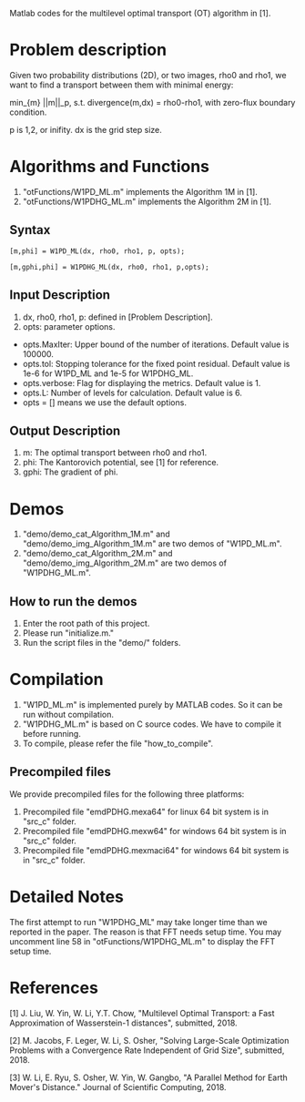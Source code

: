 Matlab codes for the multilevel optimal transport (OT) algorithm in [1].

Problem description
===================
Given two probability distributions (2D), or two images, rho0 and rho1, we want to find a transport between them with minimal energy:

min_{m} ||m||_p,
s.t. divergence(m,dx) = rho0-rho1,
     with zero-flux boundary condition.

p is 1,2, or inifity.
dx is the grid step size.

Algorithms and Functions
========================
1. "otFunctions/W1PD_ML.m" implements the Algorithm 1M in [1]. 
2. "otFunctions/W1PDHG_ML.m" implements the Algorithm 2M in [1].

## Syntax
```
[m,phi] = W1PD_ML(dx, rho0, rho1, p, opts);

[m,gphi,phi] = W1PDHG_ML(dx, rho0, rho1, p,opts);
```

## Input Description
1. dx, rho0, rho1, p: defined in [Problem Description].
2. opts: parameter options. 
  * opts.MaxIter: Upper bound of the number of iterations. Default value is 100000.
  * opts.tol: Stopping tolerance for the fixed point residual. Default value is 1e-6 for W1PD_ML and 1e-5 for W1PDHG_ML.
  * opts.verbose: Flag for displaying the metrics. Default value is 1.
  * opts.L: Number of levels for calculation. Default value is 6.
  * opts = [] means we use the default options.

## Output Description
1. m: The optimal transport between rho0 and rho1.
2. phi: The Kantorovich potential, see [1] for reference.
3. gphi: The gradient of phi.

Demos
=====
1. "demo/demo_cat_Algorithm_1M.m" and "demo/demo_img_Algorithm_1M.m" are two demos of "W1PD_ML.m".
2. "demo/demo_cat_Algorithm_2M.m" and "demo/demo_img_Algorithm_2M.m" are two demos of "W1PDHG_ML.m".

## How to run the demos
1. Enter the root path of this project.
2. Please run "initialize.m."
3. Run the script files in the "demo/" folders.

Compilation
===========
1. "W1PD_ML.m" is implemented purely by MATLAB codes. So it can be run without compilation.
2. "W1PDHG_ML.m" is based on C source codes. We have to compile it before running.
3. To compile, please refer the file "how_to_compile".

## Precompiled files
We provide precompiled files for the following three platforms:
1. Precompiled file "emdPDHG.mexa64" for linux 64 bit system is in "src_c" folder.
2. Precompiled file "emdPDHG.mexw64" for windows 64 bit system is in "src_c" folder.
3. Precompiled file "emdPDHG.mexmaci64" for windows 64 bit system is in "src_c" folder.

Detailed Notes
==============
The first attempt to run "W1PDHG_ML" may take longer time than we reported in the paper. The reason is that FFT needs setup time. You may uncomment line 58 in "otFunctions/W1PDHG_ML.m" to display the FFT setup time.

References
==========
[1] J. Liu, W. Yin, W. Li, Y.T. Chow, "Multilevel Optimal Transport: a Fast Approximation of Wasserstein-1 distances", submitted, 2018.

[2] M. Jacobs, F. Leger, W. Li, S. Osher, "Solving Large-Scale Optimization Problems with a Convergence Rate Independent of Grid Size", submitted, 2018.

[3] W. Li, E. Ryu, S. Osher, W. Yin, W. Gangbo, "A Parallel Method for Earth Mover's Distance." Journal of Scientific Computing, 2018.
